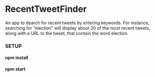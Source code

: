 # RecentTweetFinder

An app to dearch for recent tweets by entering keywords. For instance, searching for "election" will display about 20 of the most recent tweets, along with a URL to the tweet,
that contain the word election. 

### SETUP

#### npm install
#### npm start
